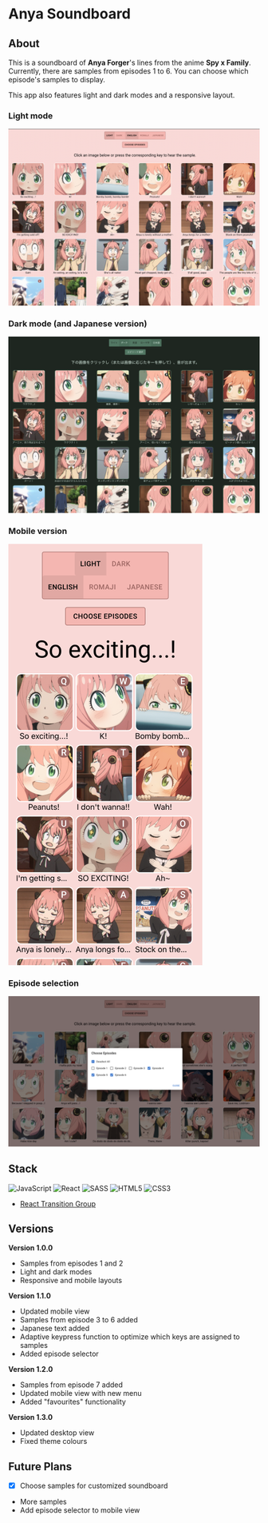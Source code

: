 # Anya Soundboard

## About
This is a soundboard of **Anya Forger**'s lines from the anime **Spy x Family**.
Currently, there are samples from episodes 1 to 6.
You can choose which episode's samples to display.

This app also features light and dark modes and a responsive layout.
### Light mode
![Screenshot in light mode](./public/screenshots/screenshot-light-full.png)
### Dark mode (and Japanese version)
![Screenshot in dark mode](./public/screenshots/screenshot-dark-full.png)
### Mobile version
![Screenshot of mobile layout](./public/screenshots/screenshot-light-mobile.png)
### Episode selection
![Screenshot of episode selection](./public/screenshots/screenshot-episodeselect.png)

## Stack
![JavaScript](https://img.shields.io/badge/javascript-%23323330.svg?style=for-the-badge&logo=javascript&logoColor=%23F7DF1E)
![React](https://img.shields.io/badge/react-%2320232a.svg?style=for-the-badge&logo=react&logoColor=%2361DAFB)
![SASS](https://img.shields.io/badge/SASS-hotpink.svg?style=for-the-badge&logo=SASS&logoColor=white)
![HTML5](https://img.shields.io/badge/html5-%23E34F26.svg?style=for-the-badge&logo=html5&logoColor=white)
![CSS3](https://img.shields.io/badge/css3-%231572B6.svg?style=for-the-badge&logo=css3&logoColor=white)
- [React Transition Group](https://reactcommunity.org/react-transition-group/)

## Versions

**Version 1.0.0**
- Samples from episodes 1 and 2
- Light and dark modes
- Responsive and mobile layouts

**Version 1.1.0**
- Updated mobile view
- Samples from episode 3 to 6 added
- Japanese text added
- Adaptive keypress function to optimize which keys are assigned to samples
- Added episode selector

**Version 1.2.0**
- Samples from episode 7 added
- Updated mobile view with new menu
- Added "favourites" functionality

**Version 1.3.0**
- Updated desktop view
- Fixed theme colours

## Future Plans
- [x] Choose samples for customized soundboard
- More samples
- Add episode selector to mobile view